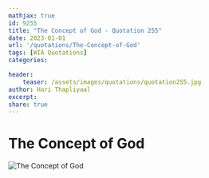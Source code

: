 ```yaml
---
mathjax: true
id: 9255
title: "The Concept of God - Quotation 255"
date: 2023-01-01
url: '/quotations/The-Concept-of-God'
tags: [WIA Quotations] 
categories: 

header:
    teaser: /assets/images/quotations/quotation255.jpg
author: Hari Thapliyaal 
excerpt:
share: true 
---
```


# The Concept of God

![The Concept of God](/assets/images/quotations/quotation255.jpg)
